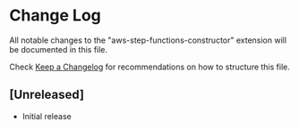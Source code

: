 # Change Log
All notable changes to the "aws-step-functions-constructor" extension will be documented in this file.

Check [Keep a Changelog](http://keepachangelog.com/) for recommendations on how to structure this file.

## [Unreleased]
- Initial release
